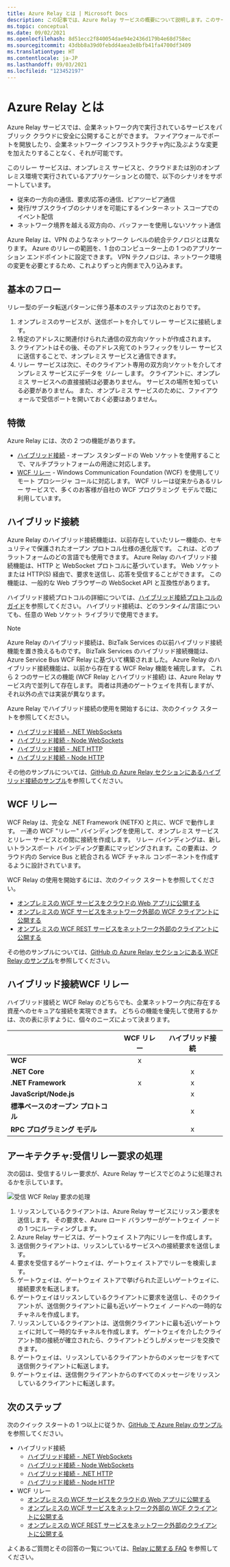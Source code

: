```yaml
---
title: Azure Relay とは | Microsoft Docs
description: この記事では、Azure Relay サービスの概要について説明します。このサービスを使用すると、ファイアウォール接続を開いたり、ネットワーク インフラストラクチャ内に及ぶような変更を加えたりせずに、企業ネットワーク内で実行されるオンプレミスのサービスを利用するクラウド アプリケーションを開発できます。
ms.topic: conceptual
ms.date: 09/02/2021
ms.openlocfilehash: 8d51ecc2f840054dae94e2436d179b4e68d758ec
ms.sourcegitcommit: 43dbb8a39d0febdd4aea3e8bfb41fa4700df3409
ms.translationtype: HT
ms.contentlocale: ja-JP
ms.lasthandoff: 09/03/2021
ms.locfileid: "123452197"
---
```

# <a name="what-is-azure-relay"></a>Azure Relay とは
Azure Relay サービスでは、企業ネットワーク内で実行されているサービスをパブリック クラウドに安全に公開することができます。 ファイアウォールでポートを開放したり、企業ネットワーク インフラストラクチャ内に及ぶような変更を加えたりすることなく、それが可能です。 

このリレー サービスは、オンプレミス サービスと、クラウドまたは別のオンプレミス環境で実行されているアプリケーションとの間で、以下のシナリオをサポートしています。 

- 従来の一方向の通信、要求/応答の通信、ピアツーピア通信 
- 発行/サブスクライブのシナリオを可能にするインターネット スコープでのイベント配信 
- ネットワーク境界を越える双方向の、バッファーを使用しないソケット通信

Azure Relay は、VPN のようなネットワーク レベルの統合テクノロジとは異なります。 Azure のリレーの範囲を、1 台のコンピューター上の 1 つのアプリケーション エンドポイントに設定できます。 VPN テクノロジは、ネットワーク環境の変更を必要とするため、これよりずっと内側まで入り込みます。 

## <a name="basic-flow"></a>基本のフロー
リレー型のデータ転送パターンに伴う基本のステップは次のとおりです。

1. オンプレミスのサービスが、送信ポートを介してリレー サービスに接続します。 
2. 特定のアドレスに関連付けられた通信の双方向ソケットが作成されます。 
3. クライアントはその後、そのアドレス宛てのトラフィックをリレー サービスに送信することで、オンプレミス サービスと通信できます。 
4. リレー サービスは次に、そのクライアント専用の双方向ソケットを介してオンプレミス サービスにデータを *リレー* します。 クライアントに、オンプレミス サービスへの直接接続は必要ありません。 サービスの場所を知っている必要がありません。 また、オンプレミス サービスのために、ファイアウォールで受信ポートを開いておく必要はありません。


## <a name="features"></a>特徴 
Azure Relay には、次の 2 つの機能があります。

- [ハイブリッド接続](#hybrid-connections) - オープン スタンダードの Web ソケットを使用することで、マルチプラットフォームの用途に対応します。
- [WCF リレー](#wcf-relay) - Windows Communication Foundation (WCF) を使用してリモート プロシージャ コールに対応します。 WCF リレーは従来からあるリレー サービスで、多くのお客様が自社の WCF プログラミング モデルで既に利用しています。

## <a name="hybrid-connections"></a>ハイブリッド接続

Azure Relay のハイブリッド接続機能は、以前存在していたリレー機能の、セキュリティで保護されたオープン プロトコル仕様の進化版です。 これは、どのプラットフォームのどの言語でも使用できます。 Azure Relay のハイブリッド接続機能は、HTTP と WebSocket プロトコルに基づいています。 Web ソケットまたは HTTP(S) 経由で、要求を送信し、応答を受信することができます。 この機能は、一般的な Web ブラウザーの WebSocket API と互換性があります。 

ハイブリッド接続プロトコルの詳細については、[ハイブリッド接続プロトコルのガイド](relay-hybrid-connections-protocol.md)を参照してください。 ハイブリッド接続は、どのランタイム/言語についても、任意の Web ソケット ライブラリで使用できます。

> [!NOTE]
> Azure Relay のハイブリッド接続は、BizTalk Services の以前ハイブリッド接続機能を置き換えるものです。 BizTalk Services のハイブリッド接続機能は、Azure Service Bus WCF Relay に基づいて構築されました。 Azure Relay のハイブリッド接続機能は、以前から存在する WCF Relay 機能を補完します。 これら 2 つのサービスの機能 (WCF Relay とハイブリッド接続) は、Azure Relay サービス内で並列して存在します。 両者は共通のゲートウェイを共有しますが、それ以外の点では実装が異なります。

Azure Relay でハイブリッド接続の使用を開始するには、次のクイック スタートを参照してください。 

- [ハイブリッド接続 - .NET WebSockets](relay-hybrid-connections-dotnet-get-started.md)
- [ハイブリッド接続 - Node WebSockets](relay-hybrid-connections-node-get-started.md)
- [ハイブリッド接続 - .NET HTTP](relay-hybrid-connections-http-requests-dotnet-get-started.md)
- [ハイブリッド接続 - Node HTTP](relay-hybrid-connections-http-requests-node-get-started.md)

その他のサンプルについては、[GitHub の Azure Relay セクションにあるハイブリッド接続のサンプル](https://github.com/Azure/azure-relay/tree/master/samples/hybrid-connections)を参照してください。

## <a name="wcf-relay"></a>WCF リレー
WCF Relay は、完全な .NET Framework (NETFX) と共に、WCF で動作します。 一連の WCF "リレー" バインディングを使用して、オンプレミス サービスとリレー サービスとの間に接続を作成します。 リレー バインディングは、新しいトランスポート バインディング要素にマッピングされます。この要素は、クラウド内の Service Bus と統合される WCF チャネル コンポーネントを作成するように設計されています。

WCF Relay の使用を開始するには、次のクイック スタートを参照してください。 

- [オンプレミスの WCF サービスをクラウドの Web アプリに公開する](service-bus-dotnet-hybrid-app-using-service-bus-relay.md)
- [オンプレミスの WCF サービスをネットワーク外部の WCF クライアントに公開する](service-bus-relay-tutorial.md)
- [オンプレミスの WCF REST サービスをネットワーク外部のクライアントに公開する](service-bus-relay-rest-tutorial.md)

その他のサンプルについては、[GitHub の Azure Relay セクションにある WCF Relay のサンプル](https://github.com/Azure/azure-relay/tree/master/samples/wcf-relay)を参照してください。

## <a name="hybrid-connections-vs-wcf-relay"></a>ハイブリッド接続WCF リレー
ハイブリッド接続と WCF Relay のどちらでも、企業ネットワーク内に存在する資産へのセキュアな接続を実現できます。 どちらの機能を優先して使用するかは、次の表に示すように、個々のニーズによって決まります。

|  | WCF リレー | ハイブリッド接続 |
| --- |:---:|:---:|
| **WCF** |x | |
| **.NET Core** | |x |
| **.NET Framework** |x |x |
| **JavaScript/Node.js** | |x |
| **標準ベースのオープン プロトコル** | |x |
| **RPC プログラミング モデル** | |x |

## <a name="architecture-processing-of-incoming-relay-requests"></a>アーキテクチャ:受信リレー要求の処理
次の図は、受信するリレー要求が、Azure Relay サービスでどのように処理されるかを示しています。

![受信 WCF Relay 要求の処理](./media/relay-what-is-it/ic690645.png)

1. リッスンしているクライアントは、Azure Relay サービスにリッスン要求を送信します。 その要求を、Azure ロード バランサーがゲートウェイ ノードの 1 つにルーティングします。 
2. Azure Relay サービスは、ゲートウェイ ストア内にリレーを作成します。 
3. 送信側クライアントは、リッスンしているサービスへの接続要求を送信します。 
4. 要求を受信するゲートウェイは、ゲートウェイ ストアでリレーを検索します。 
5. ゲートウェイは、ゲートウェイ ストアで挙げられた正しいゲートウェイに、接続要求を転送します。 
6. ゲートウェイはリッスンしているクライアントに要求を送信し、そのクライアントが、送信側クライアントに最も近いゲートウェイ ノードへの一時的なチャネルを作成します。 
7. リッスンしているクライアントは、送信側クライアントに最も近いゲートウェイに対して一時的なチャネルを作成します。 ゲートウェイを介したクライアント間の接続が確立されたら、クライアントどうしがメッセージを交換できます。 
8. ゲートウェイは、リッスンしているクライアントからのメッセージをすべて送信側クライアントに転送します。 
9. ゲートウェイは、送信側クライアントからのすべてのメッセージをリッスンしているクライアントに転送します。  

## <a name="next-steps"></a>次のステップ
次のクイック スタートの 1 つ以上に従うか、[GitHub で Azure Relay のサンプル](https://github.com/Azure/azure-relay/tree/master/samples)を参照してください。

- ハイブリッド接続
    - [ハイブリッド接続 - .NET WebSockets](relay-hybrid-connections-dotnet-get-started.md)
    - [ハイブリッド接続 - Node WebSockets](relay-hybrid-connections-node-get-started.md)
    - [ハイブリッド接続 - .NET HTTP](relay-hybrid-connections-http-requests-dotnet-get-started.md)
    - [ハイブリッド接続 - Node HTTP](relay-hybrid-connections-http-requests-node-get-started.md)
- WCF リレー
    - [オンプレミスの WCF サービスをクラウドの Web アプリに公開する](service-bus-dotnet-hybrid-app-using-service-bus-relay.md)
    - [オンプレミスの WCF サービスをネットワーク外部の WCF クライアントに公開する](service-bus-relay-tutorial.md)
    - [オンプレミスの WCF REST サービスをネットワーク外部のクライアントに公開する](service-bus-relay-rest-tutorial.md)

よくあるご質問とその回答の一覧については、[Relay に関する FAQ](relay-faq.yml) を参照してください。

